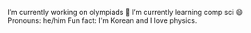 

 I’m currently working on olympiads
 🌱 I’m currently learning comp sci
 😄 Pronouns: he/him
 Fun fact: I'm Korean and I love physics. 


